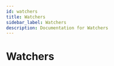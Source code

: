 ```yaml
---
id: watchers
title: Watchers
sidebar_label: Watchers
description: Documentation for Watchers
---
```


# Watchers

